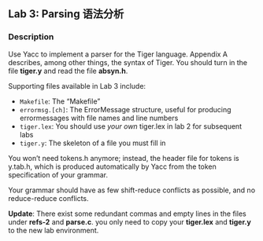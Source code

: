 ## Lab 3: Parsing 语法分析

### Description
Use Yacc to implement a parser for the Tiger language. Appendix A describes, among other things, the syntax of Tiger.
You should turn in the file **tiger.y** and read the file **absyn.h**.

Supporting files available in Lab 3 include: 
* `Makefile`: The “Makefile”
* `errormsg.[ch]`: The ErrorMessage structure, useful for producing errormessages with file names and line numbers
* `tiger.lex`: You should use *your own* tiger.lex in lab 2 for subsequent labs
* `tiger.y`: The skeleton of a file you must fill in

You won’t need tokens.h anymore; instead, the header file for tokens is y.tab.h, which is produced automatically by Yacc from the token specification of your grammar.

Your grammar should have as few shift-reduce conflicts as possible, and no reduce-reduce conflicts.

**Update**: There exist some redundant commas and empty lines in the files under **refs-2** and **parse.c**. you only need to copy your **tiger.lex** and **tiger.y** to the new lab environment.
